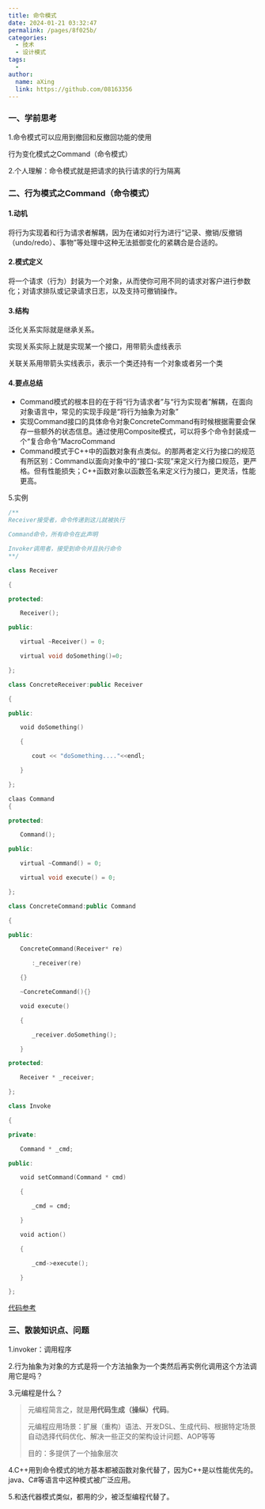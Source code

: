 ```yaml
---
title: 命令模式
date: 2024-01-21 03:32:47
permalink: /pages/8f025b/
categories:
  - 技术
  - 设计模式
tags:
  - 
author: 
  name: aXing
  link: https://github.com/08163356
---
```

### 一、学前思考

1.命令模式可以应用到撤回和反撤回功能的使用

行为变化模式之Command（命令模式）

2.个人理解：命令模式就是把请求的执行请求的行为隔离

### 二、行为模式之Command（命令模式）

#### 1.动机

将行为实现着和行为请求者解耦，因为在诸如对行为进行“记录、撤销/反撤销（undo/redo）、事物”等处理中这种无法抵御变化的紧耦合是合适的。

#### 2.模式定义

将一个请求（行为）封装为一个对象，从而使你可用不同的请求对客户进行参数化；对请求排队或记录请求日志，以及支持可撤销操作。

#### 3.结构



泛化关系实际就是继承关系。

实现关系实际上就是实现某一个接口，用带箭头虚线表示

关联关系用带箭头实线表示，表示一个类还持有一个对象或者另一个类

#### 4.要点总结

- Command模式的根本目的在于将“行为请求者”与“行为实现者”解耦，在面向对象语言中，常见的实现手段是“将行为抽象为对象”
- 实现Command接口的具体命令对象ConcreteCommand有时候根据需要会保存一些额外的状态信息。通过使用Composite模式，可以将多个命令封装成一个“复合命令”MacroCommand
- Command模式于C++中的函数对象有点类似。的那两者定义行为接口的规范有所区别：Command以面向对象中的“接口-实现”来定义行为接口规范，更严格。但有性能损失；C++函数对象以函数签名来定义行为接口，更灵活，性能更高。

5.实例

```c++
/**
Receiver接受者，命令传递到这儿就被执行

Command命令，所有命令在此声明

Invoker调用者，接受到命令并且执行命令
**/

class Receiver

{

protected:

　　Receiver();

public:

　　virtual ~Receiver() = 0;

　　virtual void doSomething()=0;

};

class ConcreteReceiver:public Receiver

{

public:

　　void doSomething()

　　{

　　　　cout << "doSomething...."<<endl;　　

　　}

};

claas Command
{

protected:

　　Command();

public:

　　virtual ~Command() = 0;

　　virtual void execute() = 0;

};

class ConcreteCommand:public Command

{

public:

　　ConcreteCommand(Receiver* re)

　　　　:_receiver(re)

　　{}

　　~ConcreteCommand(){}

　　void execute()

　　{

　　　　_receiver.doSomething();　　

　　}

protected:

　　Receiver * _receiver;

};

class Invoke

{

private:

　　Command * _cmd;

public:

　　void setCommand(Command * cmd)

　　{

　　　　_cmd = cmd;

　　}

　　void action()

　　{

　　　　_cmd->execute();

　　}

};
```

[代码参考](https://www.cnblogs.com/lang5230/p/5328005.html)

### 三、散装知识点、问题

1.invoker：调用程序

2.行为抽象为对象的方式是将一个方法抽象为一个类然后再实例化调用这个方法调用它是吗？

3.元编程是什么？

> 元编程简言之，就是**用代码生成（操纵）代码**。
>
> 元编程应用场景：扩展（重构）语法、开发DSL、生成代码、根据特定场景自动选择代码优化、解决一些正交的架构设计问题、AOP等等
>
> 目的：多提供了一个抽象层次

4.C++用到命令模式的地方基本都被函数对象代替了，因为C++是以性能优先的。java、C#等语言中这种模式被广泛应用。

5.和迭代器模式类似，都用的少，被泛型编程代替了。


